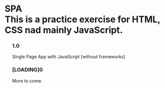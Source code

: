 # SPA</br>This is a practice exercise for HTML, CSS nad mainly JavaScript.
<ul><li style="list-style: none;"> <h3>1.0</h3>
Single Page App with JavaScript [without frameworks] </li>
  <li style="list-style: none;"> <h3>[LOADING]0</h3>
More to come. </li>
  </ul>
